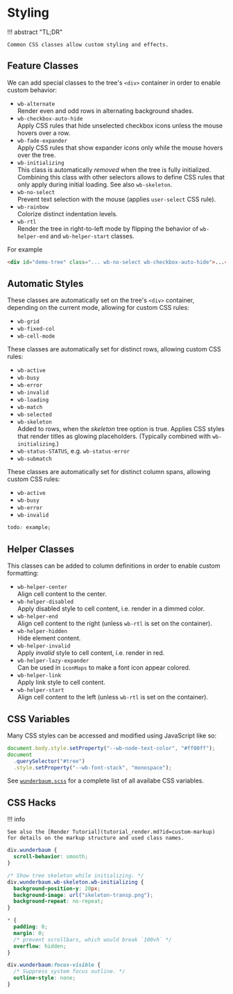 # Styling

!!! abstract "TL;DR"

    Common CSS classes allow custom styling and effects.

## Feature Classes

We can add special classes to the tree's `<div>` container in order to enable
custom behavior:

- `wb-alternate` <br>
  Render even and odd rows in alternating background shades.
- `wb-checkbox-auto-hide` <br>
  Apply CSS rules that hide unselected checkbox icons unless the mouse hovers
  over a row.
- `wb-fade-expander` <br>
  Apply CSS rules that show expander icons only while the mouse hovers over
  the tree.
- `wb-initializing` <br>
  This class is automatically _removed_ when the tree is fully initialized.
  Combining this class with other selectors allows to define CSS rules that only
  apply during initial loading. See also `wb-skeleton`.
- `wb-no-select` <br>
  Prevent text selection with the mouse (applies `user-select` CSS rule).
- `wb-rainbow` <br>
  Colorize distinct indentation levels.
- `wb-rtl` <br>
  Render the tree in right-to-left mode by flipping the behavior of `wb-helper-end`
  and `wb-helper-start` classes.

For example

```html
<div id="demo-tree" class="... wb-no-select wb-checkbox-auto-hide">...</div>
```

## Automatic Styles

These classes are automatically set on the tree's `<div>` container, depending
on the current mode, allowing for custom CSS rules:

- `wb-grid`
- `wb-fixed-col`
- `wb-cell-mode`

These classes are automatically set for distinct rows, allowing custom CSS rules:

- `wb-active`
- `wb-busy`
- `wb-error`
- `wb-invalid`
- `wb-loading`
- `wb-match`
- `wb-selected`
- `wb-skeleton` <br>
  Added to rows, when the _skeleton_ tree option is true.
  Applies CSS styles that render titles as glowing placeholders.
  (Typically combined with `wb-initializing`.)
- `wb-status-STATUS`, e.g. `wb-status-error`
- `wb-submatch`

These classes are automatically set for distinct column spans,
allowing custom CSS rules:

- `wb-active`
- `wb-busy`
- `wb-error`
- `wb-invalid`

```css
todo: example;
```

## Helper Classes

This classes can be added to column definitions in order to enable custom
formatting:

- `wb-helper-center` <br>
  Align cell content to the center.
- `wb-helper-disabled` <br>
  Apply disabled style to cell content, i.e. render in a dimmed color.
- `wb-helper-end` <br>
  Align cell content to the right (unless `wb-rtl` is set on the container).
- `wb-helper-hidden` <br>
  Hide element content.
- `wb-helper-invalid` <br>
  Apply _invalid_ style to cell content, i.e. render in red.
- `wb-helper-lazy-expander` <br>
  Can be used in `iconMaps` to make a font icon appear colored.
- `wb-helper-link` <br>
  Apply link style to cell content.
- `wb-helper-start` <br>
  Align cell content to the left (unless `wb-rtl` is set on the container).

## CSS Variables

Many CSS styles can be accessed and modified using JavaScript like so:

```js
document.body.style.setProperty("--wb-node-text-color", "#ff00ff");
document
  .querySelector("#tree")
  .style.setProperty("--wb-font-stack", "monospace");
```

See [`wunderbaum.scss`](https://github.com/mar10/wunderbaum/blob/main/src/wunderbaum.scss)
for a complete list of all availabe CSS variables.

## CSS Hacks

!!! info

    See also the [Render Tutorial](tutorial_render.md?id=custom-markup)
    for details on the markup structure and used class names.

```css
div.wunderbaum {
  scroll-behavior: smooth;
}
```

```css
/* Show tree skeleton while initializing. */
div.wunderbaum.wb-skeleton.wb-initializing {
  background-position-y: 20px;
  background-image: url("skeleton-transp.png");
  background-repeat: no-repeat;
}
```

```css
* {
  padding: 0;
  margin: 0;
  /* prevent scrollbars, which would break `100vh` */
  overflow: hidden;
}
```

```css
div.wunderbaum:focus-visible {
  /* Suppress system focus outline. */
  outline-style: none;
}
```
